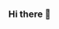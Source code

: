 ### Hi there 👋

<!--
**OppKunG/OppKunG** is a ✨ _special_ ✨ repository because its `README.md` (this file) appears on your GitHub profile.

[![OppKunG's GitHub stats](https://github-readme-stats.vercel.app/api?username=OppKunG&hide=stars,commits,prs,issues,contribs)](https://github.com/anuraghazra/github-readme-stats)

Here are some ideas to get you started:

- 🔭 I’m currently working on ...
- 🌱 I’m currently learning ...
- 👯 I’m looking to collaborate on ...
- 🤔 I’m looking for help with ...
- 💬 Ask me about ...
- 📫 How to reach me: ...
- 😄 Pronouns: ...
- ⚡ Fun fact: ...
-->
